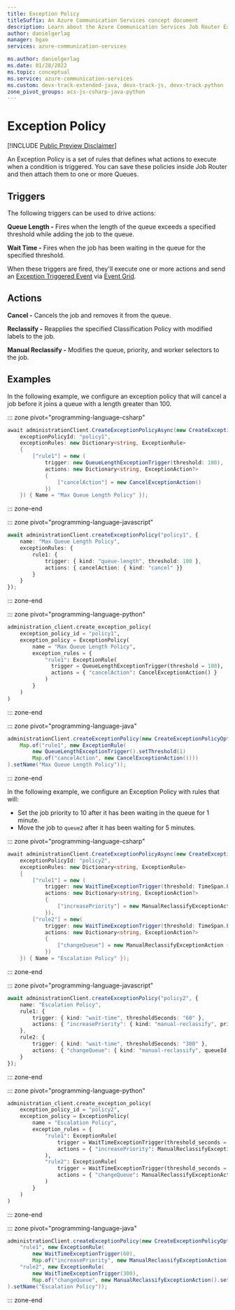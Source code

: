 ```yaml
---
title: Exception Policy
titleSuffix: An Azure Communication Services concept document
description: Learn about the Azure Communication Services Job Router Exception Policy.
author: danielgerlag
manager: bgao
services: azure-communication-services

ms.author: danielgerlag
ms.date: 01/28/2022
ms.topic: conceptual
ms.service: azure-communication-services
ms.custom: devx-track-extended-java, devx-track-js, devx-track-python
zone_pivot_groups: acs-js-csharp-java-python
---
```


# Exception Policy

[!INCLUDE [Public Preview Disclaimer](../../includes/public-preview-include-document.md)]

An Exception Policy is a set of rules that defines what actions to execute when a condition is triggered.  You can save these policies inside Job Router and then attach them to one or more Queues.

## Triggers

The following triggers can be used to drive actions:

**Queue Length -** Fires when the length of the queue exceeds a specified threshold while adding the job to the queue.

**Wait Time -** Fires when the job has been waiting in the queue for the specified threshold.

When these triggers are fired, they'll execute one or more actions and send an [Exception Triggered Event][exception_triggered_event] via [Event Grid][subscribe_events].

## Actions

**Cancel -** Cancels the job and removes it from the queue.

**Reclassify -** Reapplies the specified Classification Policy with modified labels to the job.

**Manual Reclassify -** Modifies the queue, priority, and worker selectors to the job.

## Examples

In the following example, we configure an exception policy that will cancel a job before it joins a queue with a length greater than 100.

::: zone pivot="programming-language-csharp"

```csharp
await administrationClient.CreateExceptionPolicyAsync(new CreateExceptionPolicyOptions(
    exceptionPolicyId: "policy1",
    exceptionRules: new Dictionary<string, ExceptionRule>
    {
        ["rule1"] = new (
            trigger: new QueueLengthExceptionTrigger(threshold: 100),
            actions: new Dictionary<string, ExceptionAction?>
            {
                ["cancelAction"] = new CancelExceptionAction()
            })
    }) { Name = "Max Queue Length Policy" });
```

::: zone-end

::: zone pivot="programming-language-javascript"

```typescript
await administrationClient.createExceptionPolicy("policy1", {
    name: "Max Queue Length Policy",
    exceptionRules: {
        rule1: {
            trigger: { kind: "queue-length", threshold: 100 },
            actions: { cancelAction: { kind: "cancel" }}
        }
    }
});
```

::: zone-end

::: zone pivot="programming-language-python"

```python
administration_client.create_exception_policy(
    exception_policy_id = "policy1",
    exception_policy = ExceptionPolicy(
        name = "Max Queue Length Policy",
        exception_rules = {
            "rule1": ExceptionRule(
              trigger = QueueLengthExceptionTrigger(threshold = 100),
              actions = { "cancelAction": CancelExceptionAction() }
            )
        }
    )
)
```

::: zone-end

::: zone pivot="programming-language-java"

```java
administrationClient.createExceptionPolicy(new CreateExceptionPolicyOptions("policy1",
    Map.of("rule1", new ExceptionRule(
        new QueueLengthExceptionTrigger().setThreshold(1)
        Map.of("cancelAction", new CancelExceptionAction())))
).setName("Max Queue Length Policy"));
```

::: zone-end

In the following example, we configure an Exception Policy with rules that will:

- Set the job priority to 10 after it has been waiting in the queue for 1 minute.
- Move the job to `queue2` after it has been waiting for 5 minutes.

::: zone pivot="programming-language-csharp"

```csharp
await administrationClient.CreateExceptionPolicyAsync(new CreateExceptionPolicyOptions(
    exceptionPolicyId: "policy2",
    exceptionRules: new Dictionary<string, ExceptionRule>
    {
        ["rule1"] = new (
            trigger: new WaitTimeExceptionTrigger(threshold: TimeSpan.FromMinutes(1)),
            actions: new Dictionary<string, ExceptionAction?>
            {
                ["increasePriority"] = new ManualReclassifyExceptionAction { Priority = 10 }
            }),
        ["rule2"] = new(
            trigger: new WaitTimeExceptionTrigger(threshold: TimeSpan.FromMinutes(5)),
            actions: new Dictionary<string, ExceptionAction?>
            {
                ["changeQueue"] = new ManualReclassifyExceptionAction { QueueId = "queue2" }
            })
    }) { Name = "Escalation Policy" });
```

::: zone-end

::: zone pivot="programming-language-javascript"

```typescript
await administrationClient.createExceptionPolicy("policy2", {
    name: "Escalation Policy",
    rule1: {
        trigger: { kind: "wait-time", thresholdSeconds: "60" },
        actions: { "increasePriority": { kind: "manual-reclassify", priority: 10 }}
    },
    rule2: {
        trigger: { kind: "wait-time", thresholdSeconds: "300" },
        actions: { "changeQueue": { kind: "manual-reclassify", queueId: "queue2" }}
    }
});
```

::: zone-end

::: zone pivot="programming-language-python"

```python
administration_client.create_exception_policy(
    exception_policy_id = "policy2",
    exception_policy = ExceptionPolicy(
        name = "Escalation Policy",
        exception_rules = {
            "rule1": ExceptionRule(
                trigger = WaitTimeExceptionTrigger(threshold_seconds = 60),
                actions = { "increasePriority": ManualReclassifyExceptionAction(priority = 10) }
            ),
            "rule2": ExceptionRule(
                trigger = WaitTimeExceptionTrigger(threshold_seconds = 60),
                actions = { "changeQueue": ManualReclassifyExceptionAction(queue_id = "queue2") }
            )
        }
    )
)
```

::: zone-end

::: zone pivot="programming-language-java"

```java
administrationClient.createExceptionPolicy(new CreateExceptionPolicyOptions("policy2", Map.of(
    "rule1", new ExceptionRule(
        new WaitTimeExceptionTrigger(60),
        Map.of("increasePriority", new ManualReclassifyExceptionAction().setPriority(10))),
    "rule2", new ExceptionRule(
        new WaitTimeExceptionTrigger(300),
        Map.of("changeQueue", new ManualReclassifyExceptionAction().setQueueId("queue2"))))
).setName("Escalation Policy"));
```

::: zone-end

<!-- LINKS -->
[subscribe_events]: ../../how-tos/router-sdk/subscribe-events.md
[exception_triggered_event]: ../../how-tos/router-sdk/subscribe-events.md#microsoftcommunicationrouterjobexceptiontriggered
